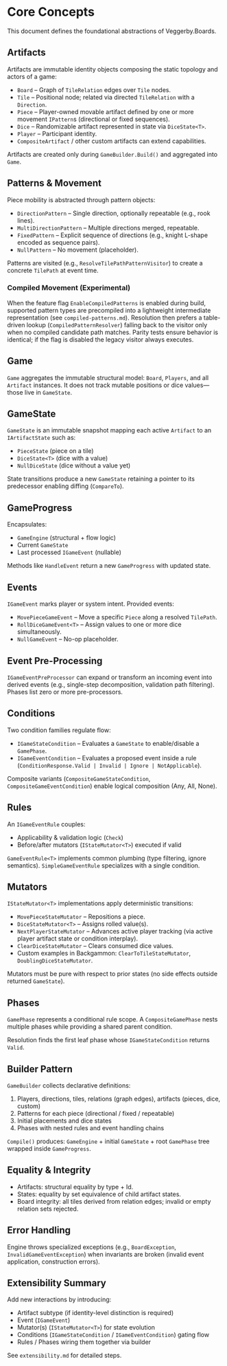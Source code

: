 # Core Concepts

This document defines the foundational abstractions of Veggerby.Boards.

## Artifacts

Artifacts are immutable identity objects composing the static topology and actors of a game:

- `Board` – Graph of `TileRelation` edges over `Tile` nodes.
- `Tile` – Positional node; related via directed `TileRelation` with a `Direction`.
- `Piece` – Player-owned movable artifact defined by one or more movement `IPattern`s (directional or fixed sequences).
- `Dice` – Randomizable artifact represented in state via `DiceState<T>`.
- `Player` – Participant identity.
- `CompositeArtifact` / other custom artifacts can extend capabilities.

Artifacts are created only during `GameBuilder.Build()` and aggregated into `Game`.

## Patterns & Movement

Piece mobility is abstracted through pattern objects:

- `DirectionPattern` – Single direction, optionally repeatable (e.g., rook lines).
- `MultiDirectionPattern` – Multiple directions merged, repeatable.
- `FixedPattern` – Explicit sequence of directions (e.g., knight L-shape encoded as sequence pairs).
- `NullPattern` – No movement (placeholder).

Patterns are visited (e.g., `ResolveTilePathPatternVisitor`) to create a concrete `TilePath` at event time.

### Compiled Movement (Experimental)

When the feature flag `EnableCompiledPatterns` is enabled during build, supported pattern types are precompiled
into a lightweight intermediate representation (see `compiled-patterns.md`). Resolution then prefers a
table-driven lookup (`CompiledPatternResolver`) falling back to the visitor only when no compiled candidate path
matches. Parity tests ensure behavior is identical; if the flag is disabled the legacy visitor always executes.

## Game

`Game` aggregates the immutable structural model: `Board`, `Players`, and all `Artifact` instances. It does not track mutable positions or dice values—those live in `GameState`.

## GameState

`GameState` is an immutable snapshot mapping each active `Artifact` to an `IArtifactState` such as:

- `PieceState` (piece on a tile)
- `DiceState<T>` (dice with a value)
- `NullDiceState` (dice without a value yet)

State transitions produce a new `GameState` retaining a pointer to its predecessor enabling diffing (`CompareTo`).

## GameProgress

Encapsulates:

- `GameEngine` (structural + flow logic)
- Current `GameState`
- Last processed `IGameEvent` (nullable)

Methods like `HandleEvent` return a new `GameProgress` with updated state.

## Events

`IGameEvent` marks player or system intent. Provided events:

- `MovePieceGameEvent` – Move a specific `Piece` along a resolved `TilePath`.
- `RollDiceGameEvent<T>` – Assign values to one or more dice simultaneously.
- `NullGameEvent` – No-op placeholder.

## Event Pre-Processing

`IGameEventPreProcessor` can expand or transform an incoming event into derived events (e.g., single-step decomposition, validation path filtering). Phases list zero or more pre-processors.

## Conditions

Two condition families regulate flow:

- `IGameStateCondition` – Evaluates a `GameState` to enable/disable a `GamePhase`.
- `IGameEventCondition` – Evaluates a proposed event inside a rule (`ConditionResponse.Valid | Invalid | Ignore | NotApplicable`).

Composite variants (`CompositeGameStateCondition`, `CompositeGameEventCondition`) enable logical composition (Any, All, None).

## Rules

An `IGameEventRule` couples:

- Applicability & validation logic (`Check`)
- Before/after mutators (`IStateMutator<T>`) executed if valid

`GameEventRule<T>` implements common plumbing (type filtering, ignore semantics). `SimpleGameEventRule` specializes with a single condition.

## Mutators

`IStateMutator<T>` implementations apply deterministic transitions:

- `MovePieceStateMutator` – Repositions a piece.
- `DiceStateMutator<T>` – Assigns rolled value(s).
- `NextPlayerStateMutator` – Advances active player tracking (via active player artifact state or condition interplay).
- `ClearDiceStateMutator` – Clears consumed dice values.
- Custom examples in Backgammon: `ClearToTileStateMutator`, `DoublingDiceStateMutator`.

Mutators must be pure with respect to prior states (no side effects outside returned `GameState`).

## Phases

`GamePhase` represents a conditional rule scope. A `CompositeGamePhase` nests multiple phases while providing a shared parent condition.

Resolution finds the first leaf phase whose `IGameStateCondition` returns `Valid`.

## Builder Pattern

`GameBuilder` collects declarative definitions:

1. Players, directions, tiles, relations (graph edges), artifacts (pieces, dice, custom)
2. Patterns for each piece (directional / fixed / repeatable)
3. Initial placements and dice states
4. Phases with nested rules and event handling chains

`Compile()` produces: `GameEngine` + initial `GameState` + root `GamePhase` tree wrapped inside `GameProgress`.

## Equality & Integrity

- Artifacts: structural equality by type + Id.
- States: equality by set equivalence of child artifact states.
- Board integrity: all tiles derived from relation edges; invalid or empty relation sets rejected.

## Error Handling

Engine throws specialized exceptions (e.g., `BoardException`, `InvalidGameEventException`) when invariants are broken (invalid event application, construction errors).

## Extensibility Summary

Add new interactions by introducing:

- Artifact subtype (if identity-level distinction is required)
- Event (`IGameEvent`)
- Mutator(s) (`IStateMutator<T>`) for state evolution
- Conditions (`IGameStateCondition` / `IGameEventCondition`) gating flow
- Rules / Phases wiring them together via builder

See `extensibility.md` for detailed steps.
